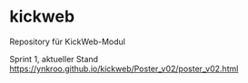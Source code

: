 # kickweb
Repository für KickWeb-Modul

Sprint 1, aktueller Stand
https://ynkroo.github.io/kickweb/Poster_v02/poster_v02.html
